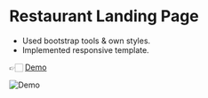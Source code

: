 # Restaurant Landing Page

- Used bootstrap tools & own styles.
- Implemented responsive template.

👉🏻 [Demo](https://purge-codee.github.io/Landing_Page-Codingzap/)

![Demo](img/demo.gif)